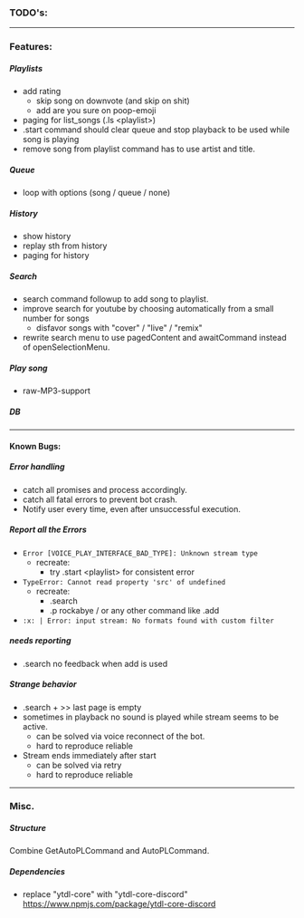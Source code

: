### **TODO's:** ###

---

### Features: ###

##### Playlists #####
- add rating
	- skip song on downvote (and skip on shit)
	- add are you sure on poop-emoji
- paging for list_songs (.ls &lt;playlist&gt;)
- .start command should clear queue and stop playback to be used while song is playing
- remove song from playlist command has to use artist and title. 

##### Queue #####
- loop with options (song / queue / none)

##### History #####
- show history
- replay sth from history
- paging for history

##### Search #####
- search command followup to add song to playlist.
- improve search for youtube by choosing automatically from a small number for songs
	- disfavor songs with "cover" / "live" / "remix"
- rewrite search menu to use pagedContent and awaitCommand instead of openSelectionMenu.

##### Play song #####
- raw-MP3-support

##### DB #####

---

#### Known Bugs: ####

##### Error handling #####
- catch all promises and process accordingly.
- catch all fatal errors to prevent bot crash.
- Notify user every time, even after unsuccessful execution.

##### Report all the Errors ####
- `Error [VOICE_PLAY_INTERFACE_BAD_TYPE]: Unknown stream type`
	- recreate:
		- try .start &lt;playlist&gt; for consistent error
- `TypeError: Cannot read property 'src' of undefined`
	- recreate:
		- .search
		- .p rockabye / or any other command like .add
- `:x: | Error: input stream: No formats found with custom filter`

##### needs reporting #####
- .search no feedback when add is used

##### Strange behavior #####
- .search + >> last page is empty
- sometimes in playback no sound is played while stream seems to be active.
	- can be solved via voice reconnect of the bot.
	- hard to reproduce reliable
- Stream ends immediately after start
	- can be solved via retry
	- hard to reproduce reliable

---

### Misc. ###

##### Structure #####
Combine GetAutoPLCommand and AutoPLCommand.

##### Dependencies #####
- replace "ytdl-core" with "ytdl-core-discord" https://www.npmjs.com/package/ytdl-core-discord

